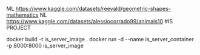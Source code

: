 ML https://www.kaggle.com/datasets/reevald/geometric-shapes-mathematics
NL https://www.kaggle.com/datasets/alessiocorrado99/animals10
#IS PROJECT

docker build -t is_server_image .
docker run -d --name is_server_container -p 8000:8000 is_server_image
